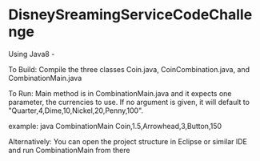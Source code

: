 # DisneySreamingServiceCodeChallenge

Using Java8 - 

To Build:
Compile the three classes Coin.java, CoinCombination.java, and CombinationMain.java

To Run:
Main method is in CombinationMain.java and it expects one parameter, the currencies to use.
If no argument is given, it will default to "Quarter,4,Dime,10,Nickel,20,Penny,100".

example:
java CombinationMain Coin,1.5,Arrowhead,3,Button,150


Alternatively:
You can open the project structure in Eclipse or similar IDE and run CombinationMain from there
